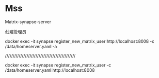 # Mss
Matrix-synapse-server


创建管理员

docker exec -it synapse register_new_matrix_user http://localhost:8008 -c /data/homeserver.yaml -a

//////////////////////////////////////////////

docker exec -it synapse register_new_matrix_user -c /data/homeserver.yaml http://localhost:8008
